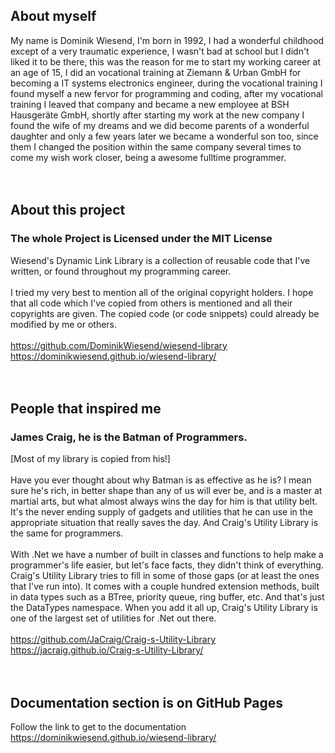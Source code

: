 ## About myself
My name is Dominik Wiesend, I'm born in 1992, I had a wonderful childhood except of a very traumatic experience, I wasn't bad at school but I didn't liked it to be there, this was the reason for me to start my working career at an age of 15, I did an vocational training at Ziemann & Urban GmbH for becoming a IT systems electronics engineer, during the vocational training I found myself a new fervor for programming and coding, after my vocational training I leaved that company and became a new employee at BSH Hausgeräte GmbH, shortly after starting my work at the new company I found the wife of my dreams and we did become parents of a wonderful daughter and only a few years later we became a wonderful son too, since them I changed the position within the same company several times to come my wish work closer, being a awesome fulltime programmer.
<br />
<br />
<br />
## About this project
### The whole Project is Licensed under the MIT License
Wiesend's Dynamic Link Library is a collection of reusable code that I've written, or found throughout my programming career. 
<br />
<br />I tried my very best to mention all of the original copyright holders. I hope that all code which I've copied from others is mentioned and all their copyrights are given. The copied code (or code snippets) could already be modified by me or others.
<br />
<br /><a href="https://github.com/DominikWiesend/wiesend-library">https://github.com/DominikWiesend/wiesend-library</a>
<br /><a href="https://dominikwiesend.github.io/wiesend-library/">https://dominikwiesend.github.io/wiesend-library/</a>
<br />
<br />
<br />
## People that inspired me
### James Craig, he is the Batman of Programmers. 
[Most of my library is copied from his!]
<br />
<br />Have you ever thought about why Batman is as effective as he is? I mean sure he's rich, in better shape than any of us will ever be, and is a master at martial arts, but what almost always wins the day for him is that utility belt. It's the never ending supply of gadgets and utilities that he can use in the appropriate situation that really saves the day. And Craig's Utility Library is the same for programmers.
<br />
<br />With .Net we have a number of built in classes and functions to help make a programmer's life easier, but let's face facts, they didn't think of everything. Craig's Utility Library tries to fill in some of those gaps (or at least the ones that I've run into). It comes with a couple hundred extension methods, built in data types such as a BTree, priority queue, ring buffer, etc. And that's just the DataTypes namespace. When you add it all up, Craig's Utility Library is one of the largest set of utilities for .Net out there.
<br />
<br /><a href="https://github.com/JaCraig/Craig-s-Utility-Library">https://github.com/JaCraig/Craig-s-Utility-Library</a>
<br /><a href="https://jacraig.github.io/Craig-s-Utility-Library/">https://jacraig.github.io/Craig-s-Utility-Library/</a>
<br />
<br />
<br />
## Documentation section is on GitHub Pages
Follow the link to get to the documentation <a href="https://dominikwiesend.github.io/wiesend-library/">https://dominikwiesend.github.io/wiesend-library/</a>
